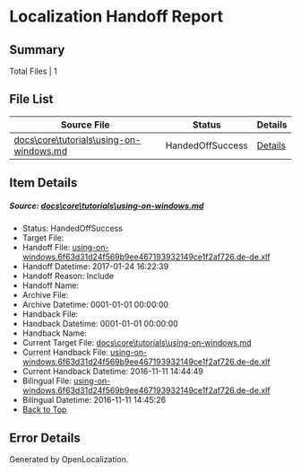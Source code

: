 # <a name='report-top'></a> Localization Handoff Report

## Summary
 Total Files | 1

## File List
 Source File | Status | Details 
 ----------- | ------ | ------- 
 [docs\core\tutorials\using-on-windows.md](https://github.com/dotnet/docs/blob/a8019c9fc25ef458aa555743e61cd83a3beb11ed/docs/core/tutorials/using-on-windows.md) | HandedOffSuccess | [Details](#446ada6d325a81f9c0078e4771866d99af341aed127)

## Item Details
##### <a name='446ada6d325a81f9c0078e4771866d99af341aed127'></a> Source: [docs\core\tutorials\using-on-windows.md](https://github.com/dotnet/docs/blob/a8019c9fc25ef458aa555743e61cd83a3beb11ed/docs/core/tutorials/using-on-windows.md)
* Status: HandedOffSuccess
* Target File: 
* Handoff File: [using-on-windows.6f63d31d24f569b9ee467193932149ce1f2af726.de-de.xlf](https://github.com/dotnet/docs.handoff/blob/71e56b7d04595478cb0704b0a503661c4b35243b/ol-handoff/dotnet/docs.de-de/master/dotnet-core/using-on-windows.6f63d31d24f569b9ee467193932149ce1f2af726.de-de.xlf)
* Handoff Datetime: 2017-01-24 16:22:39
* Handoff Reason: Include
* Handoff Name: 
* Archive File: 
* Archive Datetime: 0001-01-01 00:00:00
* Handback File: 
* Handback Datetime: 0001-01-01 00:00:00
* Handback Name: 
* Current Target File: [docs\core\tutorials\using-on-windows.md](https://github.com/dotnet/docs.de-de/blob/b68b5693381c30ef5ca757bc09c99d9cc4e5be3f/docs/core/tutorials/using-on-windows.md)
* Current Handback File: [using-on-windows.6f63d31d24f569b9ee467193932149ce1f2af726.de-de.xlf](https://github.com/dotnet/docs.handback/blob/e626612178bd6758ee9fab409c22b1c699c04079/ol-handback/dotnet/docs.de-de/master/ht-p1/using-on-windows.6f63d31d24f569b9ee467193932149ce1f2af726.de-de.xlf)
* Current Handback Datetime: 2016-11-11 14:44:49
* Bilingual File: [using-on-windows.6f63d31d24f569b9ee467193932149ce1f2af726.de-de.xlf](https://github.com/dotnet/docs.handback/blob/e626612178bd6758ee9fab409c22b1c699c04079/ol-handback/dotnet/docs.de-de/master/ht-p1/using-on-windows.6f63d31d24f569b9ee467193932149ce1f2af726.de-de.xlf)
* Bilingual Datetime: 2016-11-11 14:45:26
* [Back to Top](#report-top)


## Error Details

Generated by OpenLocalization.
